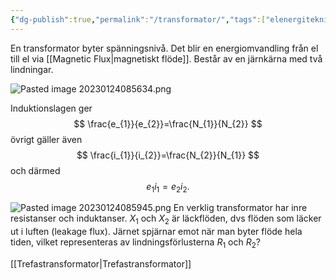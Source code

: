 ```yaml
---
{"dg-publish":true,"permalink":"/transformator/","tags":["elenergiteknik"]}
---
```


En transformator byter spänningsnivå. Det blir en energiomvandling från el till el via [[Magnetic Flux\|magnetiskt flöde]]. Består av en järnkärna med två lindningar.

![Pasted image 20230124085634.png](/img/user/images/Pasted%20image%2020230124085634.png)

Induktionslagen ger 
$$
\frac{e_{1}}{e_{2}}=\frac{N_{1}}{N_{2}}
$$
övrigt gäller även
$$
\frac{i_{1}}{i_{2}}=\frac{N_{2}}{N_{1}}
$$
och därmed
$$
e_{1}i_{1}=e_{2}i_{2}.
$$

![Pasted image 20230124085945.png](/img/user/images/Pasted%20image%2020230124085945.png)
En verklig transformator har inre resistanser och induktanser. $X_{1}$ och $X_{2}$ är läckflöden, dvs flöden som läcker ut i luften (leakage flux). Järnet spjärnar emot när man byter flöde hela tiden, vilket representeras av lindningsförlusterna $R_{1}$ och $R_{2}$? 

[[Trefastransformator\|Trefastransformator]]